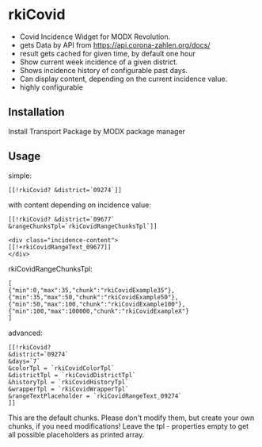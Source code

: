 # rkiCovid

* Covid Incidence Widget for MODX Revolution.
* gets Data by API from https://api.corona-zahlen.org/docs/
* result gets cached for given time, by default one hour
* Show current week incidence of a given district.
* Shows incidence history of configurable past days.
* Can display content, depending on the current incidence value.
* highly configurable

## Installation

Install Transport Package by MODX package manager

## Usage

simple:
```
[[!rkiCovid? &district=`09274`]]
```

with content depending on incidence value:
```
[[!rkiCovid? &district=`09677` &rangeChunksTpl=`rkiCovidRangeChunksTpl`]]

<div class="incidence-content">
[[!+rkiCovidRangeText_09677]]
</div>
```
rkiCovidRangeChunksTpl:
```
[
{"min":0,"max":35,"chunk":"rkiCovidExample35"},
{"min":35,"max":50,"chunk":"rkiCovidExample50"},
{"min":50,"max":100,"chunk":"rkiCovidExample100"},
{"min":100,"max":100000,"chunk":"rkiCovidExampleX"}
]
```

advanced:
```
[[!rkiCovid? 
&district=`09274`
&days=`7`
&colorTpl = `rkiCovidColorTpl`
&districtTpl = `rkiCovidDistrictTpl`
&historyTpl = `rkiCovidHistoryTpl`
&wrapperTpl = `rkiCovidWrapperTpl`
&rangeTextPlaceholder = `rkiCovidRangeText_09274`
]]
```
This are the default chunks. Please don't modify them, but create your own chunks, if you need modifications!
Leave the tpl - properties empty to get all possible placeholders as printed array.




